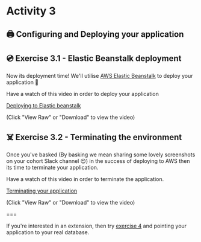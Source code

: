 # Activity 3

## 🖨 Configuring and Deploying your application

## 💿 Exercise 3.1 - Elastic Beanstalk deployment

Now its deployment time! We'll utilise [AWS Elastic Beanstalk](https://aws.amazon.com/elasticbeanstalk/) to deploy your application 🙌

Have a watch of this video in order to deploy your application

[Deploying to Elastic beanstalk](./deploying_to_aws_elastic_beanstalk_mar24.mp4)

(Click "View Raw" or "Download" to view the video)

## ☠️ Exercise 3.2 - Terminating the environment

Once you've basked (By basking we mean sharing some lovely screenshots on your cohort Slack channel 😍) in the success of deploying to AWS then its time to terminate your application.

Have a watch of this video in order to terminate the application.

[Terminating your application](./terminating_elastic_beanstalk.mp4)

(Click "View Raw" or "Download" to view the video)

===

If you're interested in an extension, then try [exercise 4](./activity_4.md) and pointing your application to your real database.
